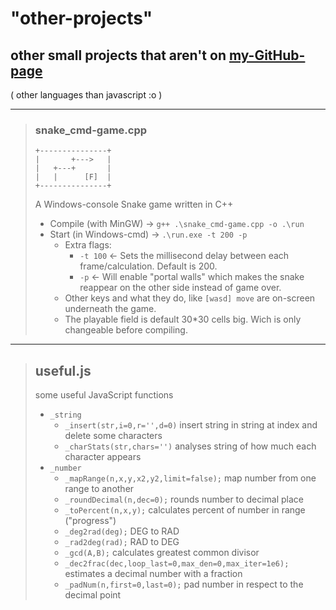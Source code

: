 
# "other-projects"

## other small projects that aren't on [my-GitHub-page](https://maz01001.github.io)

( other languages than javascript :o )

----
>
> ### snake_cmd-game.cpp
>
>     +---------------+
>     |       +--->   |
>     |   +---+       |
>     |   |      [F]  |
>     +---------------+
>
> A Windows-console Snake game written in C++
>
> + Compile (with MinGW) → `g++ .\snake_cmd-game.cpp -o .\run`
> + Start (in Windows-cmd) → `.\run.exe -t 200 -p`
>   + Extra flags:
>     + `-t 100` ← Sets the millisecond delay between each frame/calculation. Default is 200.
>     + `-p` ← Will enable "portal walls" which makes the snake reappear on the other side instead of game over.
>   + Other keys and what they do, like `[wasd] move` are on-screen underneath the game.
>   + The playable field is default 30*30 cells big. Wich is only changeable before compiling.
>
----
>
> ## useful.js
>
> some useful JavaScript functions
>
> + `_string`
>   + `_insert(str,i=0,r='',d=0)` insert string in string at index and delete some characters
>   + `_charStats(str,chars='')` analyses string of how much each character appears
> + `_number`
>   + `_mapRange(n,x,y,x2,y2,limit=false);` map number from one range to another
>   + `_roundDecimal(n,dec=0);` rounds number to decimal place
>   + `_toPercent(n,x,y);` calculates percent of number in range ("progress")
>   + `_deg2rad(deg);` DEG to RAD
>   + `_rad2deg(rad);` RAD to DEG
>   + `_gcd(A,B);` calculates greatest common divisor
>   + `_dec2frac(dec,loop_last=0,max_den=0,max_iter=1e6);` estimates a decimal number with a fraction
>   + `_padNum(n,first=0,last=0);` pad number in respect to the decimal point
>
